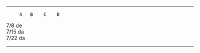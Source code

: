   ------ --- ---- ---- ----
         A   B    C    D
  7/8        de        
  7/15            da   
  7/22                 da
  ------ --- ---- ---- ----
